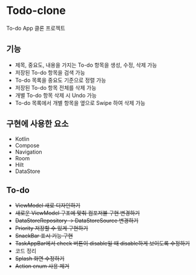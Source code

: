 # Todo-clone
To-do App 클론 프로젝트

## 기능
* 제목, 중요도, 내용을 가지는 To-do 항목을 생성, 수정, 삭제 가능
* 저장된 To-do 항목을 검색 가능
* To-do 목록을 중요도 기준으로 정렬 가능
* 저장된 To-do 항목 전체를 삭제 가능
* 개별 To-do 항목 삭제 시 Undo 가능 
* To-do 목록에서 개별 항목을 옆으로 Swipe 하여 삭제 가능

## 구현에 사용한 요소
* Kotlin
* Compose
* Navigation
* Room
* Hilt
* DataStore

## To-do
* ~~ViewModel 새로 디자인하기~~
* ~~새로운 ViewModel 구조에 맞춰 컴포저블 구현 변경하기~~ 
* ~~DataStoreRepository -> DataStoreSource 변경하기~~
* ~~Priority 저장할 수 있게 구현하기~~ 
* ~~SnackBar 표시 기능 구현~~
* ~~TaskAppBar에서 check 버튼이 disable일 때 disable하게 보이도록 수정하기~~
* 코드 정리 
* ~~Splash 화면 수정하기~~
* ~~Action enum 사용 제거~~
